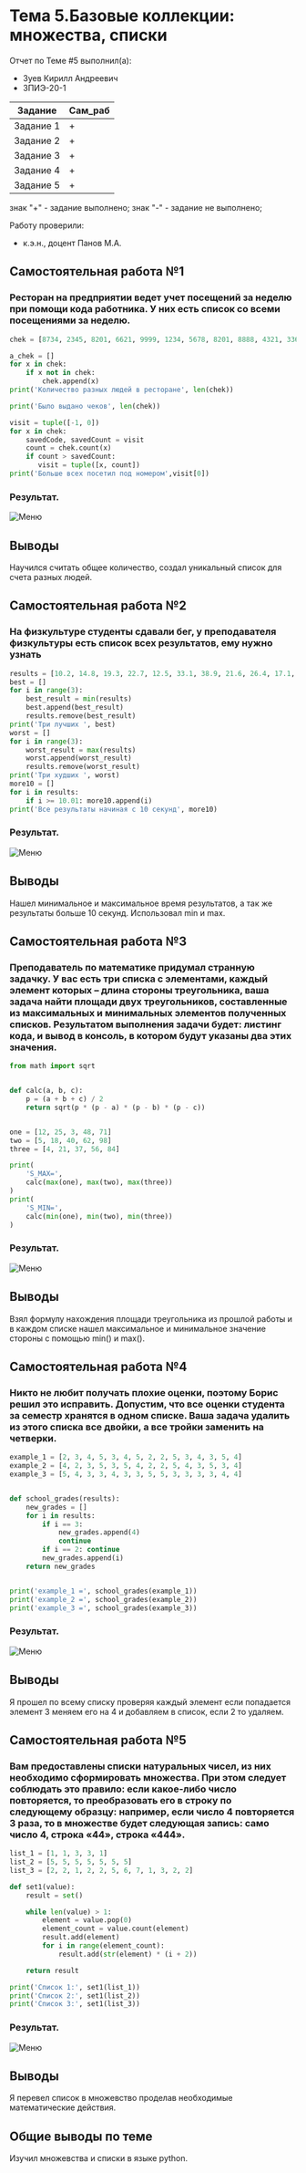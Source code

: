 # Тема 5.Базовые коллекции: множества, списки
Отчет по Теме #5 выполнил(а):
- Зуев Кирилл Андреевич
- ЗПИЭ-20-1

| Задание | Сам_раб |
| ------ | ------ | 
| Задание 1 | + | 
| Задание 2 | +| 
| Задание 3 | + |
| Задание 4 | + | 
| Задание 5 | + | 

знак "+" - задание выполнено; знак "-" - задание не выполнено;

Работу проверили:
-  к.э.н., доцент Панов М.А.


## Самостоятельная работа №1
### Ресторан на предприятии ведет учет посещений за неделю при помощи кода работника. У них есть список со всеми посещениями за неделю.

```python
chek = [8734, 2345, 8201, 6621, 9999, 1234, 5678, 8201, 8888, 4321, 3365, 1478, 9865, 5555, 7777, 9998, 1111, 2222, 3333, 4444, 5556, 6666, 5410, 7778, 8889, 4445, 1439, 9604, 8201, 3365, 7502, 3016, 4928, 5837, 8201, 2643, 5017, 9682, 8530, 3250, 7193, 9051, 4506, 1987, 3365, 5410, 7168, 7777, 9865, 5678, 8201, 4445, 3016, 4506, 4506]

a_chek = []
for x in chek:
    if x not in chek:
        chek.append(x)
print('Количество разных людей в ресторане', len(chek))

print('Было выдано чеков', len(chek))

visit = tuple([-1, 0])
for x in chek:
    savedCode, savedCount = visit
    count = chek.count(x)
    if count > savedCount:
       visit = tuple([x, count])
print('Больше всех посетил под номером',visit[0])
```

### Результат.
![Меню](pic5/lab5_1.png)

## Выводы

Научился считать общее количество, создал уникальный список для счета разных людей.

## Самостоятельная работа №2
### На физкультуре студенты сдавали бег, у преподавателя физкультуры есть список всех результатов, ему нужно узнать

```python
results = [10.2, 14.8, 19.3, 22.7, 12.5, 33.1, 38.9, 21.6, 26.4, 17.1, 30.2, 35.7, 16.9, 27.8, 24.5, 16.3, 18.7, 31.9, 12.9, 37.4]
best = []
for i in range(3):
    best_result = min(results)
    best.append(best_result)
    results.remove(best_result)
print('Три лучших ', best)
worst = []
for i in range(3):
    worst_result = max(results)
    worst.append(worst_result)
    results.remove(worst_result)
print('Три худших ', worst)
more10 = []
for i in results:
    if i >= 10.01: more10.append(i)
print('Все результаты начиная с 10 секунд', more10)
```

### Результат.
![Меню](pic5/lab5_2.png)

## Выводы

Нашел минимальное и максимальное время результатов, а так же результаты больше 10 секунд.
Использовал min и max.

## Самостоятельная работа №3
### Преподаватель по математике придумал странную задачку. У вас есть три списка с элементами, каждый элемент которых – длина стороны треугольника, ваша задача найти площади двух треугольников, составленные из максимальных и минимальных элементов полученных списков. Результатом выполнения задачи будет: листинг кода, и вывод в консоль, в котором будут указаны два этих значения.

```python
from math import sqrt


def calc(a, b, c):
    p = (a + b + c) / 2
    return sqrt(p * (p - a) * (p - b) * (p - c))


one = [12, 25, 3, 48, 71]
two = [5, 18, 40, 62, 98]
three = [4, 21, 37, 56, 84]

print(
    'S_MAX=',
    calc(max(one), max(two), max(three))
)
print(
    'S_MIN=',
    calc(min(one), min(two), min(three))
)

```

### Результат.
![Меню](pic5/lab5_3.png)

## Выводы
Взял формулу нахождения площади треугольника из прошлой работы и в каждом списке нашел максимальное и минимальное значение стороны  с помощью min() и max().

## Самостоятельная работа №4
### Никто не любит получать плохие оценки, поэтому Борис решил это исправить. Допустим, что все оценки студента за семестр хранятся в одном списке. Ваша задача удалить из этого списка все двойки, а все тройки заменить на четверки.

```python
example_1 = [2, 3, 4, 5, 3, 4, 5, 2, 2, 5, 3, 4, 3, 5, 4]
example_2 = [4, 2, 3, 5, 3, 5, 4, 2, 2, 5, 4, 3, 5, 3, 4]
example_3 = [5, 4, 3, 3, 4, 3, 3, 5, 5, 3, 3, 3, 3, 4, 4]


def school_grades(results):
    new_grades = []
    for i in results:
        if i == 3:
            new_grades.append(4)
            continue
        if i == 2: continue
        new_grades.append(i)
    return new_grades


print('example_1 =', school_grades(example_1))
print('example_2 =', school_grades(example_2))
print('example_3 =', school_grades(example_3))

```

### Результат.
![Меню](pic5/lab5_4.png)

## Выводы

Я прошел по всему списку проверяя каждый элемент если попадается элемент 3 меняем его на 4 и добавляем в список, если 2 то удаляем.


## Самостоятельная работа №5
### Вам предоставлены списки натуральных чисел, из них необходимо сформировать множества. При этом следует соблюдать это правило: если какое-либо число повторяется, то преобразовать его в строку по следующему образцу: например, если число 4 повторяется 3 раза, то в множестве будет следующая запись: само число 4, строка «44», строка «444».

```python
list_1 = [1, 1, 3, 3, 1]
list_2 = [5, 5, 5, 5, 5, 5, 5]
list_3 = [2, 2, 1, 2, 2, 5, 6, 7, 1, 3, 2, 2]

def set1(value):
    result = set()

    while len(value) > 1:
        element = value.pop(0)
        element_count = value.count(element)
        result.add(element)
        for i in range(element_count):
            result.add(str(element) * (i + 2))

    return result

print('Список 1:', set1(list_1))
print('Список 2:', set1(list_2))
print('Список 3:', set1(list_3))
```

### Результат.
![Меню](pic5/lab5_5.png)

## Выводы
Я перевел список в множевство проделав необходимые  математические действия.


## Общие выводы по теме

 Изучил множевства и списки в языке python.
